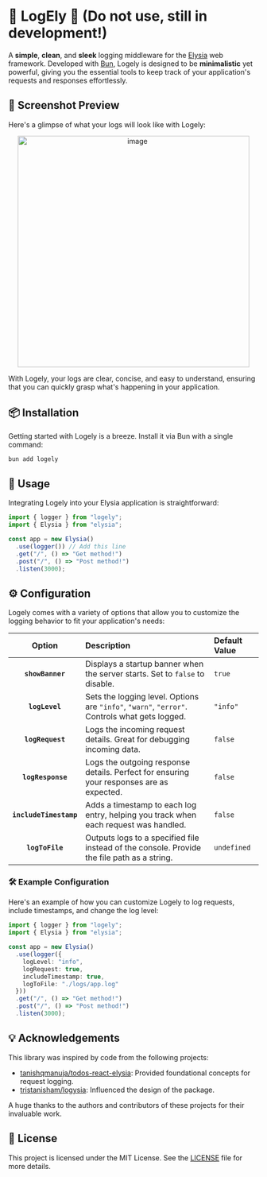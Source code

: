 # 📝 LogEly 🦊 (Do not use, still in development!)

A **simple**, **clean**, and **sleek** logging middleware for the [Elysia](https://elysiajs.com) web framework. Developed with [Bun](https://bun.sh), Logely is designed to be **minimalistic** yet powerful, giving you the essential tools to keep track of your application's requests and responses effortlessly.

## 📸 Screenshot Preview

Here's a glimpse of what your logs will look like with Logely:

<div align="center">
  <img width="466" alt="image" src="https://github.com/user-attachments/assets/c8617d33-6b5a-4137-be30-1f17ce510afc">
</div>


With Logely, your logs are clear, concise, and easy to understand, ensuring that you can quickly grasp what's happening in your application.

## 📦 Installation

Getting started with Logely is a breeze. Install it via Bun with a single command:

```sh
bun add logely
```

## 🚀 Usage

Integrating Logely into your Elysia application is straightforward:

```typescript
import { logger } from "logely";
import { Elysia } from "elysia";

const app = new Elysia()
  .use(logger()) // Add this line
  .get("/", () => "Get method!")
  .post("/", () => "Post method!")
  .listen(3000);
```

## ⚙️ Configuration

Logely comes with a variety of options that allow you to customize the logging behavior to fit your application's needs:

|        Option        | Description                                                                                       | Default Value             |
|:--------------------:|:--------------------------------------------------------------------------------------------------|:--------------------------|
|    **`showBanner`**  | Displays a startup banner when the server starts. Set to `false` to disable.                       | `true`                    |
|    **`logLevel`**    | Sets the logging level. Options are `"info"`, `"warn"`, `"error"`. Controls what gets logged.      | `"info"`                  |
|    **`logRequest`**  | Logs the incoming request details. Great for debugging incoming data.                              | `false`                   |
|   **`logResponse`**  | Logs the outgoing response details. Perfect for ensuring your responses are as expected.           | `false`                   |
| **`includeTimestamp`** | Adds a timestamp to each log entry, helping you track when each request was handled.             | `false`                   |
|   **`logToFile`**    | Outputs logs to a specified file instead of the console. Provide the file path as a string.        | `undefined`               |

### 🛠 Example Configuration

Here's an example of how you can customize Logely to log requests, include timestamps, and change the log level:

```typescript
import { logger } from "logely";
import { Elysia } from "elysia";

const app = new Elysia()
  .use(logger({
    logLevel: "info",
    logRequest: true,
    includeTimestamp: true,
    logToFile: "./logs/app.log"
  }))
  .get("/", () => "Get method!")
  .post("/", () => "Post method!")
  .listen(3000);
```

## 💡 Acknowledgements

This library was inspired by code from the following projects:

- [tanishqmanuja/todos-react-elysia](https://github.com/tanishqmanuja/todos-react-elysia): Provided foundational concepts for request logging.
- [tristanisham/logysia](https://github.com/tristanisham/logysia): Influenced the design of the package.

A huge thanks to the authors and contributors of these projects for their invaluable work.

## 📄 License

This project is licensed under the MIT License. See the [LICENSE](LICENSE) file for more details.
